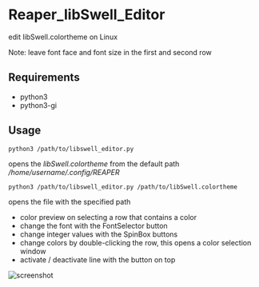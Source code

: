 # Reaper_libSwell_Editor
edit libSwell.colortheme on Linux

Note: leave font face and font size in the first and second row

## Requirements
- python3
- python3-gi

## Usage

```python3 /path/to/libswell_editor.py```

opens the *libSwell.colortheme* from the default path */home/username/.config/REAPER*

```python3 /path/to/libswell_editor.py /path/to/libSwell.colortheme```

opens  the file with the specified path

- color preview on selecting a row that contains a color
- change the font with the FontSelector button
- change integer values with the SpinBox buttons
- change colors by double-clicking the row, this opens a color selection window
- activate / deactivate line with the button on top

![screenshot](https://github.com/Axel-Erfurt/Reaper_libSwell_Editor/blob/main/screenshot.png?raw=true)
